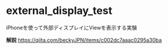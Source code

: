 # external_display_test
iPhoneを使って外部ディスプレイにViewを表示する実験

**解説**
https://qiita.com/beckyJPN/items/c002dc7aaac0295a30ba
